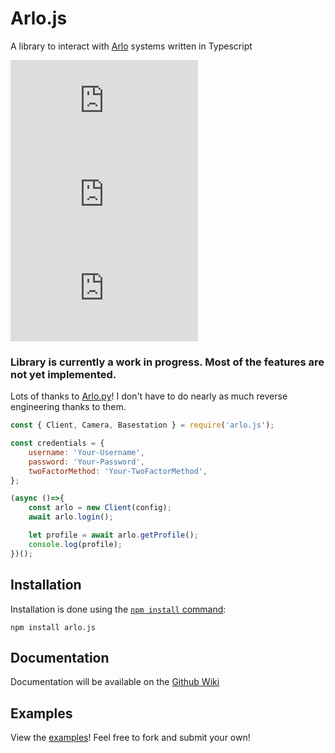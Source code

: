 # Arlo.js
A library to interact with [Arlo](https://www.arlo.com/en-us/) systems written in Typescript

  ![License](https://img.shields.io/github/license/easton36/arlo.js)
  ![Version](https://img.shields.io/npm/v/arlo.js)
  ![Downloads](https://img.shields.io/npm/dt/arlo.js)

### Library is currently a work in progress. Most of the features are not yet implemented.

Lots of thanks to [Arlo.py](https://github.com/jeffreydwalter/arlo)! I don't have to do nearly as much reverse engineering thanks to them.

```js
const { Client, Camera, Basestation } = require('arlo.js');

const credentials = {
    username: 'Your-Username',
    password: 'Your-Password',
    twoFactorMethod: 'Your-TwoFactorMethod',
};

(async ()=>{
    const arlo = new Client(config);
    await arlo.login();

    let profile = await arlo.getProfile();
    console.log(profile);
})();
```

## Installation
Installation is done using the
[`npm install` command](https://docs.npmjs.com/getting-started/installing-npm-packages-locally):

```console
npm install arlo.js
```

## Documentation
Documentation will be available on the [Github Wiki](https://github.com/easton36/arlo.js/wiki)

## Examples
View the [examples](https://github.com/easton36/arlo.js/tree/master/examples)! Feel free to fork and submit your own!